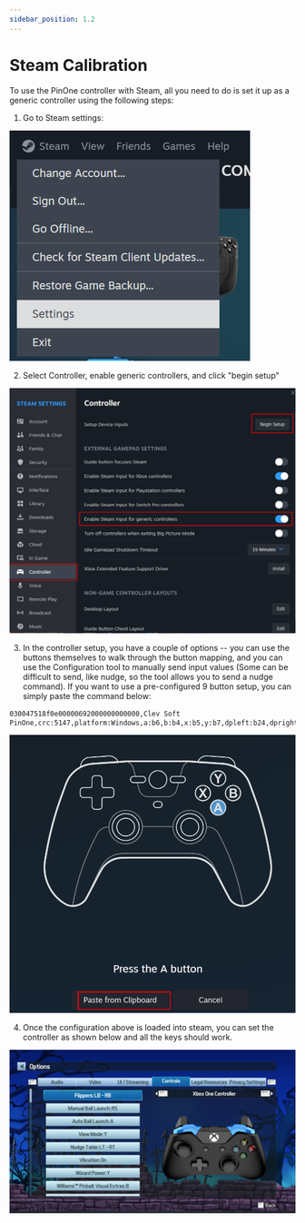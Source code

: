 ```yaml
---
sidebar_position: 1.2
---
```


# Steam Calibration

To use the PinOne controller with Steam, all you need to do is set it up as a generic controller using the following steps:

1. Go to Steam settings:

![image](./img/steam1.png)

2. Select Controller, enable generic controllers, and click "begin setup"

![image](./img/steam2.png)

3. In the controller setup, you have a couple of options -- you can use the buttons themselves to walk through the button mapping, and you can use the Configuration tool to manually send input values (Some can be difficult to send, like nudge, so the tool allows you to send a nudge command). If you want to use a pre-configured 9 button setup, you can simply paste the command below:

```
030047518f0e00000692000000000000,Clev Soft PinOne,crc:5147,platform:Windows,a:b6,b:b4,x:b5,y:b7,dpleft:b24,dpright:b25,dpup:b26,dpdown:b27,leftx:a0,lefty:~a1,righty:a2,leftshoulder:b2,lefttrigger:b3,rightshoulder:b0,righttrigger:b1,start:b8,steam:1,
```
![image](./img/steam3.png)

4. Once the configuration above is loaded into steam, you can set the controller as shown below and all the keys should work.

![image](./img/steam4.png)
